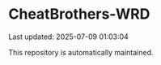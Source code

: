 # CheatBrothers-WRD

Last updated: 2025-07-09 01:03:04

This repository is automatically maintained.

